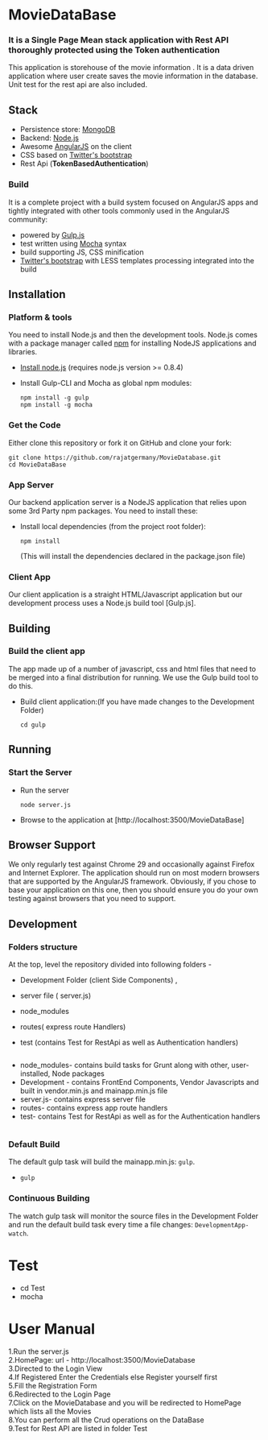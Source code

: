 # MovieDataBase
### It is a Single Page Mean  stack  application with  Rest API thoroughly  protected using the Token authentication
This application is storehouse of the movie information . It is a data driven application where user create  saves the movie information in the  database. Unit test for the rest api are also included.
## Stack

* Persistence store: [MongoDB](http://www.mongodb.org/)
* Backend: [Node.js](http://nodejs.org/)
* Awesome [AngularJS](http://www.angularjs.org/) on the client
* CSS based on [Twitter's bootstrap](http://getbootstrap.com/)
* Rest Api (**TokenBasedAuthentication**)

### Build

It is a complete project with a build system focused on AngularJS apps and tightly integrated with other tools commonly used in the AngularJS community:
* powered by [Gulp.js](http://gruntjs.com/)
* test written using [Mocha](http://jasmine.github.io/) syntax
* build supporting JS, CSS minification
* [Twitter's bootstrap](http://getbootstrap.com/) with LESS templates processing integrated into the build

## Installation

### Platform & tools

You need to install Node.js and then the development tools. Node.js comes with a package manager called [npm](http://npmjs.org) for installing NodeJS applications and libraries.
* [Install node.js](http://nodejs.org/download/) (requires node.js version >= 0.8.4)
* Install Gulp-CLI and Mocha as global npm modules:

    ```
    npm install -g gulp 
    npm install -g mocha
    ```
### Get the Code
Either clone this repository or fork it on GitHub and clone your fork:

```
git clone https://github.com/rajatgermany/MovieDatabase.git
cd MovieDataBase
```

### App Server

Our backend application server is a NodeJS application that relies upon some 3rd Party npm packages.  You need to install these:

* Install local dependencies (from the project root folder):

    ```
    npm install
    ```

  (This will install the dependencies declared in the package.json file)

### Client App

Our client application is a straight HTML/Javascript application but our development process uses a Node.js build tool
[Gulp.js].


## Building

### Build the client app
The app made up of a number of javascript, css and html files that need to be merged into a final distribution for running.  We use the Gulp build tool to do this.
* Build client application:(If you have made changes to the Development Folder)

    ```
    cd gulp
    ```
## Running
### Start the Server
* Run the server

    ```
    node server.js
    ```
* Browse to the application at [http://localhost:3500/MovieDataBase]


## Browser Support
We only regularly test against Chrome 29 and occasionally against Firefox and Internet Explorer.
The application should run on most modern browsers that are supported by the AngularJS framework.
Obviously, if you chose to base your application on this one, then you should ensure you do your own
testing against browsers that you need to support.

## Development

### Folders structure

At the top, level the repository divided into following folders -
- Development Folder (client Side Components) , 
- server file ( server.js)
- node_modules
- routes( express route Handlers)
- test (contains Test for RestApi as well as Authentication handlers)

    ```
* node_modules- contains build tasks for Grunt along with other, user-installed, Node packages
* Development - contains FrontEnd Components, Vendor Javascripts and built in vendor.min.js and  mainapp.min.js file
* server.js- contains express server file
* routes- contains express app route handlers
* test- contains Test for RestApi as well as for the Authentication handlers
  ```

### Default Build

The default gulp task will build the mainapp.min.js: `gulp`.  
* `gulp`

### Continuous Building
The watch gulp task will monitor the source files  in the Development Folder and run the default build task every time a file changes: `DevelopmentApp-watch`.


# Test
- cd Test
- mocha

# User Manual
1.Run the server.js  </br>
2.HomePage: url - http://localhost:3500/MovieDatabase</br>
3.Directed to the Login View</br>
4.If Registered Enter the Credentials else Register yourself first</br>
5.Fill the Registration Form </br>
6.Redirected to the Login Page </br>
7.Click on the MovieDatabase and you will be redirected to HomePage which lists all the Movies</br>
8.You can perform all the Crud operations on the DataBase</br>
9.Test for Rest API are listed in folder Test</br>





